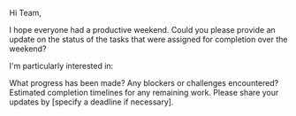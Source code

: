 Hi Team,

I hope everyone had a productive weekend. Could you please provide an update on the status of the tasks that were assigned for completion over the weekend?

I'm particularly interested in:

What progress has been made?
Any blockers or challenges encountered?
Estimated completion timelines for any remaining work.
Please share your updates by [specify a deadline if necessary].
